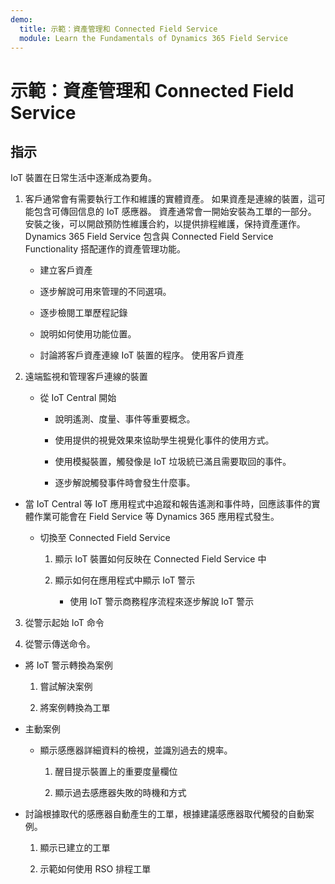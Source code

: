 ```yaml
---
demo:
  title: 示範：資產管理和 Connected Field Service
  module: Learn the Fundamentals of Dynamics 365 Field Service
---
```


# 示範：資產管理和 Connected Field Service

## 指示

IoT 裝置在日常生活中逐漸成為要角。 

1. 客戶通常會有需要執行工作和維護的實體資產。  如果資產是連線的裝置，這可能包含可傳回信息的 IoT 感應器。  資產通常會一開始安裝為工單的一部分。  安裝之後，可以開啟預防性維護合約，以提供排程維護，保持資產運作。  Dynamics 365 Field Service 包含與 Connected Field Service Functionality 搭配運作的資產管理功能。    

    - 建立客戶資產

    - 逐步解說可用來管理的不同選項。 

    - 逐步檢閱工單歷程記錄

    - 說明如何使用功能位置。 

    - 討論將客戶資產連線 IoT 裝置的程序。 使用客戶資產

 

2. 遠端監視和管理客戶連線的裝置

    - 從 IoT Central 開始

        - 說明遙測、度量、事件等重要概念。 

        - 使用提供的視覺效果來協助學生視覺化事件的使用方式。 

        - 使用模擬裝置，觸發像是 IoT 垃圾統已滿且需要取回的事件。 

        - 逐步解說觸發事件時會發生什麼事。 

- 當 IoT Central 等 IoT 應用程式中追蹤和報告遙測和事件時，回應該事件的實體作業可能會在 Field Service 等 Dynamics 365 應用程式發生。 

    - 切換至 Connected Field Service

        1. 顯示 IoT 裝置如何反映在 Connected Field Service 中

        2. 顯示如何在應用程式中顯示 IoT 警示

            - 使用 IoT 警示商務程序流程來逐步解說 IoT 警示

3. 從警示起始 IoT 命令

4. 從警示傳送命令。 

- 將 IoT 警示轉換為案例

    1. 嘗試解決案例

    2. 將案例轉換為工單

- 主動案例

    - 顯示感應器詳細資料的檢視，並識別過去的規率。 

        1. 醒目提示裝置上的重要度量欄位

        2. 顯示過去感應器失敗的時機和方式 

- 討論根據取代的感應器自動產生的工單，根據建議感應器取代觸發的自動案例。 

    1. 顯示已建立的工單 

    2. 示範如何使用 RSO 排程工單
